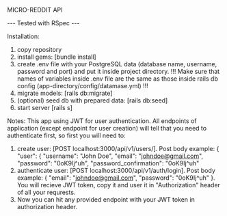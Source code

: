MICRO-REDDIT API

--- Tested with RSpec ---

Installation:
1) copy repository
2) install gems: [bundle install]
3) create .env file with your PostgreSQL data (database name, username, password and port) and put it inside project directory. !!! Make sure that names of variables inside .env file are the same as those inside rails db config (app-directory/config/datamase.yml) !!!
4) migrate models: [rails db:migrate]
5) (optional) seed db with prepared data: [rails db:seed]
6) start server [rails s]

Notes:
This app using JWT for user authentication. All endpoints of application (except endpoint for user creation) will tell that you need to authenticate first, so first you will need to:
1) create user: [POST localhost:3000/api/v1/users/]. Post body example: { "user": { "username": "John Doe", "email": "johndoe@gmail.com", "password": "0oK9Ij^uh", "password_confirmation": "0oK9Ij^uh"
2) authenticate user: [POST localhost:3000/api/v1/auth/login]. Post body example: { "email": "johndoe@gmail.com", "password": "0oK9Ij^uh" }. You will recieve JWT token, copy it and user it in "Authorization" header of all your requrests.
3) Now you can hit any provided endpoint with your JWT token in authorization header.


